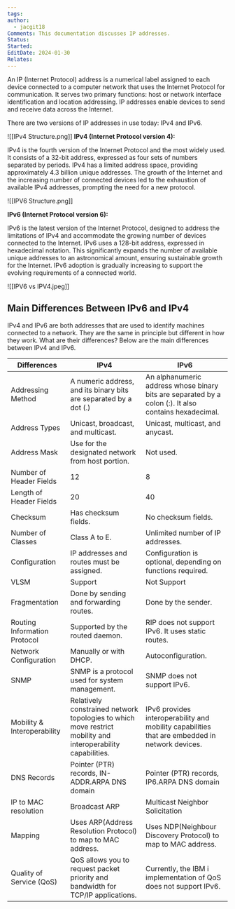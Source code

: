 ```yaml
---
tags: 
author:
  - jacgit18
Comments: This documentation discusses IP addresses.
Status: 
Started: 
EditDate: 2024-01-30
Relates:
---
```

An IP (Internet Protocol) address is a numerical label assigned to each device connected to a computer network that uses the Internet Protocol for communication. It serves two primary functions: host or network interface identification and location addressing. IP addresses enable devices to send and receive data across the Internet. 

There are two versions of IP addresses in use today: IPv4 and IPv6.


![[IPv4 Structure.png]]
**IPv4 (Internet Protocol version 4):**

IPv4 is the fourth version of the Internet Protocol and the most widely used. It consists of a 32-bit address, expressed as four sets of numbers separated by periods. IPv4 has a limited address space, providing approximately 4.3 billion unique addresses. The growth of the Internet and the increasing number of connected devices led to the exhaustion of available IPv4 addresses, prompting the need for a new protocol.

![[IPV6 Structure.png]]

**IPv6 (Internet Protocol version 6):**

IPv6 is the latest version of the Internet Protocol, designed to address the limitations of IPv4 and accommodate the growing number of devices connected to the Internet. IPv6 uses a 128-bit address, expressed in hexadecimal notation. This significantly expands the number of available unique addresses to an astronomical amount, ensuring sustainable growth for the Internet. IPv6 adoption is gradually increasing to support the evolving requirements of a connected world.

![[IPV6 vs IPV4.jpeg]]

## **Main Differences Between IPv6 and IPv4**

IPv4 and IPv6 are both addresses that are used to identify machines connected to a network. They are the same in principle but different in how they work. What are their differences? Below are the main differences between IPv4 and IPv6.

|Differences|IPv4|IPv6|
|---|---|---|
|Addressing Method|A numeric address, and its binary bits are separated by a dot (.)|An alphanumeric address whose binary bits are separated by a colon (:). It also contains hexadecimal.|
|Address Types|Unicast, broadcast, and multicast.|Unicast, multicast, and anycast.|
|Address Mask|Use for the designated network from host portion.|Not used.|
|Number of Header Fields|12|8|
|Length of Header Fields|20|40|
|Checksum|Has checksum fields.|No checksum fields.|
|Number of Classes|Class A to E.|Unlimited number of IP addresses.|
|Configuration|IP addresses and routes must be assigned.|Configuration is optional, depending on functions required.|
|VLSM|Support|Not Support|
|Fragmentation|Done by sending and forwarding routes.|Done by the sender.|
|Routing Information Protocol|Supported by the routed daemon.|RIP does not support IPv6. It uses static routes.|
|Network Configuration|Manually or with DHCP.|Autoconfiguration.|
|SNMP|SNMP is a protocol used for system management.|SNMP does not support IPv6.|
|Mobility & Interoperability|Relatively constrained network topologies to which move restrict mobility and interoperability capabilities.|IPv6 provides interoperability and mobility capabilities that are embedded in network devices.|
|DNS Records|Pointer (PTR) records, IN-ADDR.ARPA DNS domain|Pointer (PTR) records, IP6.ARPA DNS domain|
|IP to MAC resolution|Broadcast ARP|Multicast Neighbor Solicitation|
|Mapping|Uses ARP(Address Resolution Protocol) to map to MAC address.|Uses NDP(Neighbour Discovery Protocol) to map to MAC address.|
|Quality of Service (QoS)|QoS allows you to request packet priority and bandwidth for TCP/IP applications.|Currently, the IBM i implementation of QoS does not support IPv6.|